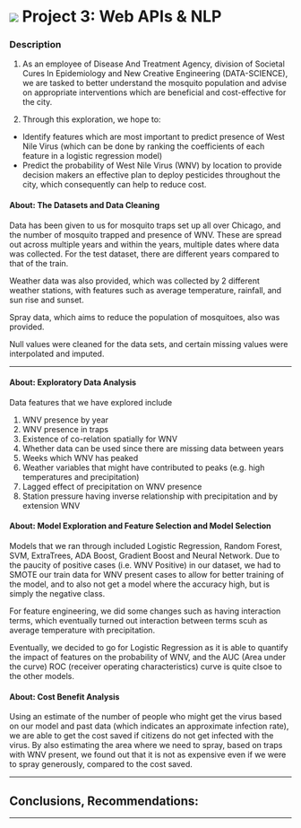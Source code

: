 # ![](https://ga-dash.s3.amazonaws.com/production/assets/logo-9f88ae6c9c3871690e33280fcf557f33.png) Project 3: Web APIs & NLP

### Description

1. As an employee of Disease And Treatment Agency, division of Societal Cures In Epidemiology and New Creative Engineering (DATA-SCIENCE), we are tasked to better understand the mosquito population and advise on appropriate interventions which are beneficial and cost-effective for the city.


2. Through this exploration, we hope to:

- Identify features which are most important to predict presence of West Nile Virus (which can be done by ranking the coefficients of each feature in a logistic regression model)
- Predict the probability of West Nile Virus (WNV) by location to provide decision makers an effective plan to deploy pesticides throughout the city, which consequently can help to reduce cost.


#### About: The Datasets and Data Cleaning

Data has been given to us for mosquito traps set up all over Chicago, and the number of mosquito trapped and presence of WNV. These are spread out across multiple years and within the years, multiple dates where data was collected. For the test dataset, there are different years compared to that of the train.

Weather data was also provided, which was collected by 2 different weather stations, with features such as average temperature, rainfall, and sun rise and sunset.

Spray data, which aims to reduce the population of mosquitoes, also was provided.

Null values were cleaned for the data sets, and certain missing values were interpolated and imputed.


---

#### About: Exploratory Data Analysis

Data features that we have explored include

1) WNV presence by year
2) WNV presence in traps
3) Existence of co-relation spatially for WNV
4) Whether data can be used since there are missing data between years 
5) Weeks which WNV has peaked
6) Weather variables that might have contributed to peaks (e.g. high temperatures and precipitation)
7) Lagged effect of precipitation on WNV presence
8) Station pressure having inverse relationship with precipitation and by extension WNV

#### About: Model Exploration and Feature Selection and Model Selection

Models that we ran through included Logistic Regression, Random Forest, SVM, ExtraTrees, ADA Boost, Gradient Boost and Neural Network.
Due to the paucity of positive cases (i.e. WNV Positive) in our dataset, we had to SMOTE our train data for WNV present cases to allow for better training of the model, and to also not get a model where the accuracy high, but is simply the negative class.

For feature engineering, we did some changes such as having interaction terms, which eventually turned out interaction between terms scuh as average temperature with precipitation.

Eventually, we decided to go for Logistic Regression as it is able to quantify the impact of features on the probability of WNV, and the AUC (Area under the curve) ROC (receiver operating characteristics) curve is quite clsoe to the other models. 


#### About: Cost Benefit Analysis

Using an estimate of the number of people who might get the virus based on our model and past data (which indicates an approximate infection rate), we are able to get the cost saved if citizens do not get infected with the virus. By also estimating the area where we need to spray, based on traps with WNV present, we found out that it is not as expensive even if we were to spray generously, compared to the cost saved.



---

## Conclusions, Recommendations:




---